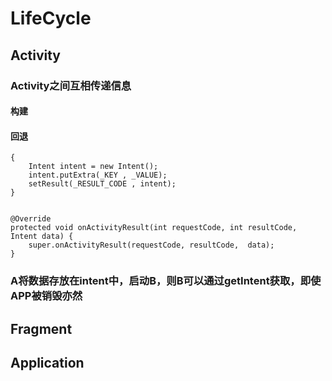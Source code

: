 # LifeCycle #

## Activity ##

### Activity之间互相传递信息 ###

#### 构建 ####

#### 回退 ####
    
    {
        Intent intent = new Intent();
        intent.putExtra(_KEY , _VALUE);
        setResult(_RESULT_CODE , intent);
    }


    @Override
	protected void onActivityResult(int requestCode, int resultCode, Intent data) {
		super.onActivityResult(requestCode, resultCode,  data);
	}

### A将数据存放在intent中，启动B，则B可以通过getIntent获取，即使APP被销毁亦然 ###

## Fragment ##

## Application ##